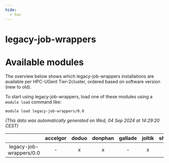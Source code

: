 ```yaml
---
hide:
  - toc
---
```


legacy-job-wrappers
===================

# Available modules


The overview below shows which legacy-job-wrappers installations are available per HPC-UGent Tier-2cluster, ordered based on software version (new to old).

To start using legacy-job-wrappers, load one of these modules using a `module load` command like:

```shell
module load legacy-job-wrappers/0.0
```

*(This data was automatically generated on Wed, 04 Sep 2024 at 14:29:20 CEST)*  

| |accelgor|doduo|donphan|gallade|joltik|shinx|skitty|
| :---: | :---: | :---: | :---: | :---: | :---: | :---: | :---: |
|legacy-job-wrappers/0.0|-|x|x|-|x|-|-|
